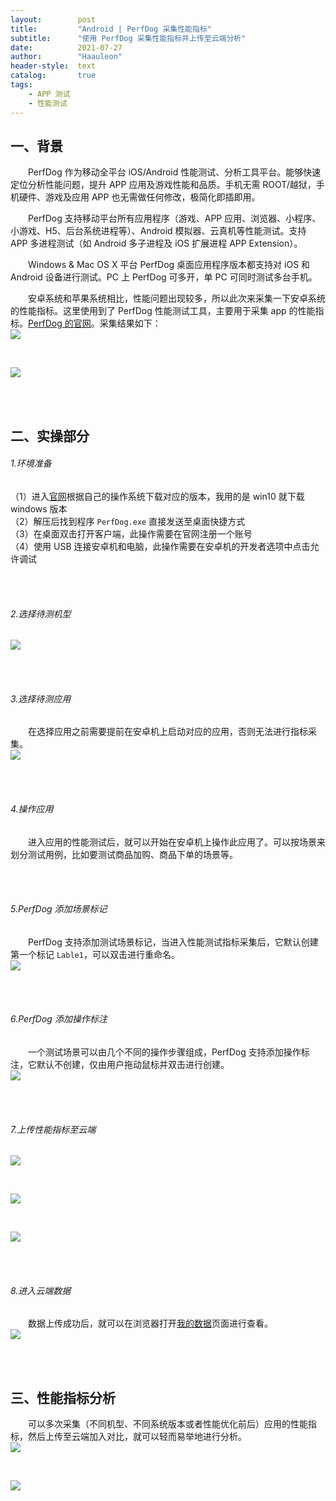 ```yaml
---
layout:        post
title:         "Android | PerfDog 采集性能指标"
subtitle:      "使用 PerfDog 采集性能指标并上传至云端分析"
date:          2021-07-27
author:        "Haauleon"
header-style:  text
catalog:       true
tags:
    - APP 测试
    - 性能测试
---
```


## 一、背景
&emsp;&emsp;PerfDog 作为移动全平台 iOS/Android 性能测试、分析工具平台。能够快速定位分析性能问题，提升 APP 应用及游戏性能和品质。手机无需 ROOT/越狱，手机硬件、游戏及应用 APP 也无需做任何修改，极简化即插即用。               

&emsp;&emsp;PerfDog 支持移动平台所有应用程序（游戏、APP 应用、浏览器、小程序、小游戏、H5、后台系统进程等）、Android 模拟器、云真机等性能测试。支持 APP 多进程测试（如 Android 多子进程及 iOS 扩展进程 APP Extension）。        

&emsp;&emsp;Windows & Mac OS X 平台 PerfDog 桌面应用程序版本都支持对 iOS 和 Android 设备进行测试。PC 上 PerfDog 可多开，单 PC 可同时测试多台手机。     

&emsp;&emsp;安卓系统和苹果系统相比，性能问题出现较多，所以此次来采集一下安卓系统的性能指标。这里使用到了 PerfDog 性能测试工具，主要用于采集 app 的性能指标。[PerfDog 的官网](https://perfdog.qq.com/)。采集结果如下：      
![](\img\in-post\post-app-test\2021-07-27-perfdog-1.png)    

<br>

![](\img\in-post\post-app-test\2021-07-27-perfdog-2.png)

<br><br>

## 二、实操部分
###### 1.环境准备
（1）进入[官网](https://perfdog.qq.com/)根据自己的操作系统下载对应的版本，我用的是 win10 就下载 windows 版本      
（2）解压后找到程序 `PerfDog.exe` 直接发送至桌面快捷方式      
（3）在桌面双击打开客户端，此操作需要在官网注册一个账号       
（4）使用 USB 连接安卓机和电脑，此操作需要在安卓机的开发者选项中点击允许调试          

<br><br>

###### 2.选择待测机型
![](\img\in-post\post-app-test\2021-07-27-perfdog-3.png)

<br><br>

###### 3.选择待测应用
&emsp;&emsp;在选择应用之前需要提前在安卓机上启动对应的应用，否则无法进行指标采集。        
![](\img\in-post\post-app-test\2021-07-27-perfdog-4.png)

<br><br>

###### 4.操作应用
&emsp;&emsp;进入应用的性能测试后，就可以开始在安卓机上操作此应用了。可以按场景来划分测试用例，比如要测试商品加购、商品下单的场景等。       

<br><br>

###### 5.PerfDog 添加场景标记
&emsp;&emsp;PerfDog 支持添加测试场景标记，当进入性能测试指标采集后，它默认创建第一个标记 `Lable1`，可以双击进行重命名。         
![](\img\in-post\post-app-test\2021-07-27-perfdog-5.png)

<br><br>

###### 6.PerfDog 添加操作标注
&emsp;&emsp;一个测试场景可以由几个不同的操作步骤组成，PerfDog 支持添加操作标注，它默认不创建，仅由用户拖动鼠标并双击进行创建。       
![](\img\in-post\post-app-test\2021-07-27-perfdog-6.png)      

<br><br>

###### 7.上传性能指标至云端
![](\img\in-post\post-app-test\2021-07-27-perfdog-7.png)      

<br>

![](\img\in-post\post-app-test\2021-07-27-perfdog-8.png)    

<br>

![](\img\in-post\post-app-test\2021-07-27-perfdog-9.png)  

<br><br>

###### 8.进入云端数据     
&emsp;&emsp;数据上传成功后，就可以在浏览器打开[我的数据](https://perfdog.qq.com/mydata/cases)页面进行查看。       
![](\img\in-post\post-app-test\2021-07-27-perfdog-10.png)  

<br><br>

## 三、性能指标分析
&emsp;&emsp;可以多次采集（不同机型、不同系统版本或者性能优化前后）应用的性能指标，然后上传至云端加入对比，就可以轻而易举地进行分析。       
![](\img\in-post\post-app-test\2021-07-27-perfdog-11.png)    

<br>  

![](\img\in-post\post-app-test\2021-07-27-perfdog-12.png)